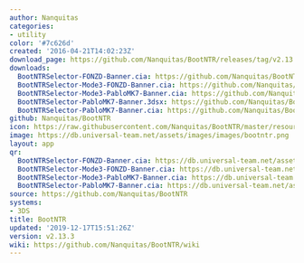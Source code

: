 ```yaml
---
author: Nanquitas
categories:
- utility
color: '#7c626d'
created: '2016-04-21T14:02:23Z'
download_page: https://github.com/Nanquitas/BootNTR/releases/tag/v2.13.3
downloads:
  BootNTRSelector-FONZD-Banner.cia: https://github.com/Nanquitas/BootNTR/releases/download/v2.13.3/BootNTRSelector-FONZD-Banner.cia
  BootNTRSelector-Mode3-FONZD-Banner.cia: https://github.com/Nanquitas/BootNTR/releases/download/v2.13.3/BootNTRSelector-Mode3-FONZD-Banner.cia
  BootNTRSelector-Mode3-PabloMK7-Banner.cia: https://github.com/Nanquitas/BootNTR/releases/download/v2.13.3/BootNTRSelector-Mode3-PabloMK7-Banner.cia
  BootNTRSelector-PabloMK7-Banner.3dsx: https://github.com/Nanquitas/BootNTR/releases/download/v2.13.3/BootNTRSelector-PabloMK7-Banner.3dsx
  BootNTRSelector-PabloMK7-Banner.cia: https://github.com/Nanquitas/BootNTR/releases/download/v2.13.3/BootNTRSelector-PabloMK7-Banner.cia
github: Nanquitas/BootNTR
icon: https://raw.githubusercontent.com/Nanquitas/BootNTR/master/resources/icon.png
image: https://db.universal-team.net/assets/images/images/bootntr.png
layout: app
qr:
  BootNTRSelector-FONZD-Banner.cia: https://db.universal-team.net/assets/images/qr/bootntrselector-fonzd-banner.cia.png
  BootNTRSelector-Mode3-FONZD-Banner.cia: https://db.universal-team.net/assets/images/qr/bootntrselector-mode3-fonzd-banner.cia.png
  BootNTRSelector-Mode3-PabloMK7-Banner.cia: https://db.universal-team.net/assets/images/qr/bootntrselector-mode3-pablomk7-banner.cia.png
  BootNTRSelector-PabloMK7-Banner.cia: https://db.universal-team.net/assets/images/qr/bootntrselector-pablomk7-banner.cia.png
source: https://github.com/Nanquitas/BootNTR
systems:
- 3DS
title: BootNTR
updated: '2019-12-17T15:51:26Z'
version: v2.13.3
wiki: https://github.com/Nanquitas/BootNTR/wiki
---
```

